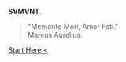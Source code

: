 **SVMVNT**.

> "Memento Mori, Amor Fati."  
> Marcus Aurelius.

<p>
<a class="btn" href="https://kushalsamant.github.io/starthere.html">Start Here&nbsp;&#60;</a><br>
</p>
